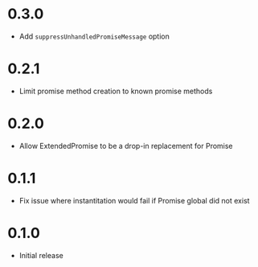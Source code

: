# 0.3.0
* Add `suppressUnhandledPromiseMessage` option

# 0.2.1
* Limit promise method creation to known promise methods

# 0.2.0
* Allow ExtendedPromise to be a drop-in replacement for Promise

# 0.1.1
* Fix issue where instantitation would fail if Promise global did not exist

# 0.1.0
* Initial release
